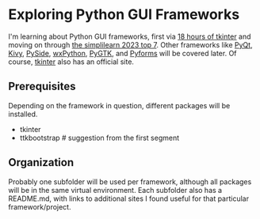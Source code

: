 # Exploring Python GUI Frameworks

I'm learning about Python GUI frameworks, first via [18 hours of tkinter][cctut]
and moving on through [the simplilearn 2023 top 7][sltop]. Other frameworks like
[PyQt][qtdoc], [Kivy][kvdoc], [PySide][psdoc], [wxPython][wxdoc], [PyGTK][gtdoc],
and [Pyforms][fmdoc] will be covered later. Of course, [tkinter][tkdoc] also has
an official site.

## Prerequisites

Depending on the framework in question, different packages will be installed.

 - tkinter
 - ttkbootstrap # suggestion from the first segment

## Organization

Probably one subfolder will be used per framework, although all packages will be
in the same virtual environment. Each subfolder also has a README.md, with links
to additional sites I found useful for that particular framework/project.

[cctut]: https://youtu.be/mop6g-c5HEY
[sltop]: https://youtu.be/2PYCiQg8pmA
[qtdoc]: https://pyqt.sourceforge.net/Docs/PyQt5
[kvdoc]: https://kivy.org/doc/stable
[psdoc]: https://wiki.qt.io/Qt_for_Python
[wxdoc]: https://docs.wxpython.org/
[gtdoc]: https://pygobject.readthedocs.io/en/latest/
[fmdoc]: https://pyforms.readthedocs.io/en/v4
[tkdoc]: https://tkdocs.com
